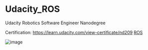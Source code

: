 # Udacity_ROS
Udacity Robotics Software Engineer Nanodegree

Certification:  https://learn.udacity.com/view-certificate/nd209 
[ROS](confirm.udacity.com/e/a25955f8-1f60-11ee-92a0-b701df591ba1)

![image](https://github.com/KishanBillava/Udacity_ROS/assets/84302215/f8bd429e-54fe-4320-b5a0-0b0504ab9f89)
